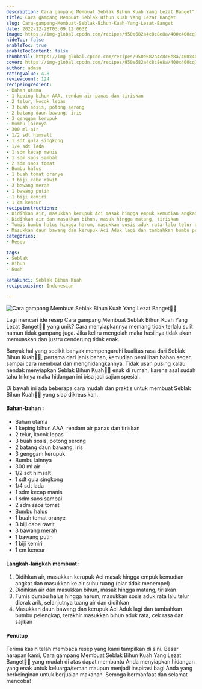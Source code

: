```yaml
---
description: Cara gampang Membuat Seblak Bihun Kuah Yang Lezat Banget"
title: Cara gampang Membuat Seblak Bihun Kuah Yang Lezat Banget
slug: Cara-gampang-Membuat-Seblak-Bihun-Kuah-Yang-Lezat-Banget
date: 2022-12-28T03:09:12.063Z
image: https://img-global.cpcdn.com/recipes/950e682a4c8c8e8a/400x400cq70/photo.jpg
hideToc: false
enableToc: true
enableTocContent: false
thumbnail: https://img-global.cpcdn.com/recipes/950e682a4c8c8e8a/400x400cq70/photo.jpg
cover: https://img-global.cpcdn.com/recipes/950e682a4c8c8e8a/400x400cq70/photo.jpg
author: admin
ratingvalue: 4.8
reviewcount: 124
recipeingredient:
- Bahan utama
- 1 keping bihun AAA, rendam air panas dan tiriskan
- 2 telur, kocok lepas
- 3 buah sosis, potong serong
- 2 batang daun bawang, iris
- 3 genggam kerupuk
- Bumbu lainnya
- 300 ml air
- 1/2 sdt himsalt
- 1 sdt gula singkong
- 1/4 sdt lada
- 1 sdm kecap manis
- 1 sdm saos sambal
- 2 sdm saos tomat
- Bumbu halus
- 1 buah tomat oranye
- 3 biji cabe rawit
- 3 bawang merah
- 1 bawang putih
- 1 biji kemiri
- 1 cm kencur
recipeinstructions:
- Didihkan air, masukkan kerupuk Aci masak hingga empuk kemudian angkat dan masukkan ke air suhu ruang (biar tidak menempel)
- Didihkan air dan masukkan bihun, masak hingga matang, tiriskan
- Tumis bumbu halus hingga harum, masukkan sosis aduk rata lalu telur diorak arik, selanjutnya tuang air dan didihkan
- Masukkan daun bawang dan kerupuk Aci Aduk lagi dan tambahkan bumbu pelengkap, terakhir masukkan bihun aduk rata, cek rasa dan sajikan
categories:
- Resep

tags:
- Seblak
- Bihun
- Kuah

katakunci: Seblak Bihun Kuah
recipecuisine: Indonesian

---
```


![Cara gampang Membuat Seblak Bihun Kuah Yang Lezat Banget👩‍🍳](https://img-global.cpcdn.com/recipes/950e682a4c8c8e8a/400x400cq70/photo.jpg)

Lagi mencari ide resep Cara gampang Membuat Seblak Bihun Kuah Yang Lezat Banget👩‍🍳 yang unik? Cara menyiapkannya memang tidak terlalu sulit namun tidak gampang juga. Jika keliru mengolah maka hasilnya tidak akan memuaskan dan justru cenderung tidak enak.

Banyak hal yang sedikit banyak mempengaruhi kualitas rasa dari Seblak Bihun Kuah👩‍🍳, pertama dari jenis bahan, kemudian pemilihan bahan segar sampai cara membuat dan menghidangkannya. Tidak usah pusing kalau hendak menyiapkan Seblak Bihun Kuah👩‍🍳 enak di rumah, karena asal sudah tahu triknya maka hidangan ini bisa jadi sajian spesial.

Di bawah ini ada beberapa cara mudah dan praktis untuk membuat Seblak Bihun Kuah👩‍🍳 yang siap dikreasikan.

<!--inarticleads1-->

#### Bahan-bahan :

- Bahan utama
- 1 keping bihun AAA, rendam air panas dan tiriskan
- 2 telur, kocok lepas
- 3 buah sosis, potong serong
- 2 batang daun bawang, iris
- 3 genggam kerupuk
- Bumbu lainnya
- 300 ml air
- 1/2 sdt himsalt
- 1 sdt gula singkong
- 1/4 sdt lada
- 1 sdm kecap manis
- 1 sdm saos sambal
- 2 sdm saos tomat
- Bumbu halus
- 1 buah tomat oranye
- 3 biji cabe rawit
- 3 bawang merah
- 1 bawang putih
- 1 biji kemiri
- 1 cm kencur

<!--inarticleads2-->

#### Langkah-langkah membuat :

1. Didihkan air, masukkan kerupuk Aci masak hingga empuk kemudian angkat dan masukkan ke air suhu ruang (biar tidak menempel)
1. Didihkan air dan masukkan bihun, masak hingga matang, tiriskan
1. Tumis bumbu halus hingga harum, masukkan sosis aduk rata lalu telur diorak arik, selanjutnya tuang air dan didihkan
1. Masukkan daun bawang dan kerupuk Aci Aduk lagi dan tambahkan bumbu pelengkap, terakhir masukkan bihun aduk rata, cek rasa dan sajikan

#### Penutup

Terima kasih telah membaca resep yang kami tampilkan di sini. Besar harapan kami, Cara gampang Membuat Seblak Bihun Kuah Yang Lezat Banget👩‍🍳 yang mudah di atas dapat membantu Anda menyiapkan hidangan yang enak untuk keluarga/teman maupun menjadi inspirasi bagi Anda yang berkeinginan untuk berjualan makanan. Semoga bermanfaat dan selamat mencoba!